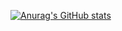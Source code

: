 

[![Anurag's GitHub stats](https://github-readme-stats.vercel.app/api?username=Dcyaprogrammer&count_private=true&show_icons=true&theme=radical)](https://github.com/anuraghazra/github-readme-stats)


<!---
Dcyaprogrammer/Dcyaprogrammer is a ✨ special ✨ repository because its `README.md` (this file) appears on your GitHub profile.
You can click the Preview link to take a look at your changes.
--->
